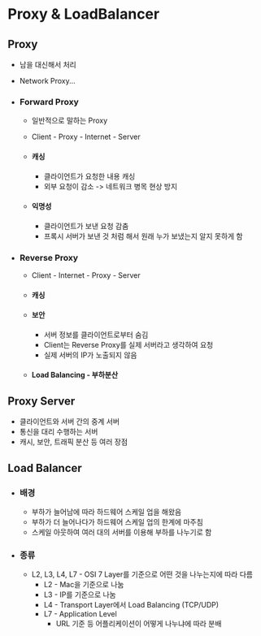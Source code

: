 # Proxy & LoadBalancer

## Proxy

* 남을 대신해서 처리

* Network Proxy...

* ### Forward Proxy

  * 일반적으로 말하는 Proxy

  * Client - Proxy - Internet - Server

  * #### 캐싱

    * 클라이언트가 요청한 내용 캐싱
    * 외부 요청이 감소 -> 네트워크 병목 현상 방지

  * #### 익명성

    * 클라이언트가 보낸 요청 감춤
    * 프록시 서버가 보낸 것 처럼 해서 원래 누가 보냈는지 알지 못하게 함

* ### Reverse Proxy

  * Client - Internet - Proxy - Server

  * #### 캐싱

  * #### 보안

    * 서버 정보를 클라이언트로부터 숨김
    * Client는 Reverse Proxy를 실제 서버라고 생각하여 요청
    * 실제 서버의 IP가 노출되지 않음

  * #### Load Balancing - 부하분산

## Proxy Server

* 클라이언트와 서버 간의 중계 서버
* 통신을 대리 수행하는 서버
* 캐시, 보안, 트래픽 분산 등 여러 장점



## Load Balancer

* ### 배경

  * 부하가 늘어남에 따라 하드웨어 스케일 업을 해왔음
  * 부하가 더 늘어나다가 하드웨어 스케일 업의 한계에 마주침
  * 스케일 아웃하여 여러 대의 서버를 이용해 부하를 나누기로 함

* ### 종류

  * L2, L3, L4, L7 - OSI 7 Layer를 기준으로 어떤 것을 나누는지에 따라 다름
    * L2 - Mac을 기준으로 나눔
    * L3 - IP를 기준으로 나눔
    * L4 - Transport Layer에서 Load Balancing (TCP/UDP)
    * L7 - Application Level
      * URL 기준 등 어플리케이션이 어떻게 나누냐에 따라 분배